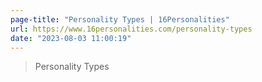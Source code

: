 ```yaml
---
page-title: "Personality Types | 16Personalities"
url: https://www.16personalities.com/personality-types
date: "2023-08-03 11:00:19"
---
```


> Personality Types
